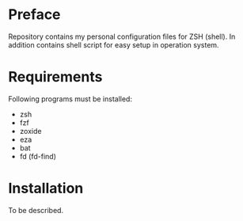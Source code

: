 # Preface

Repository contains my personal configuration files for ZSH (shell).
In addition contains shell script for easy setup in operation system.

# Requirements

Following programs must be installed:

- zsh
- fzf
- zoxide
- eza
- bat
- fd (fd-find)

# Installation

To be described.
